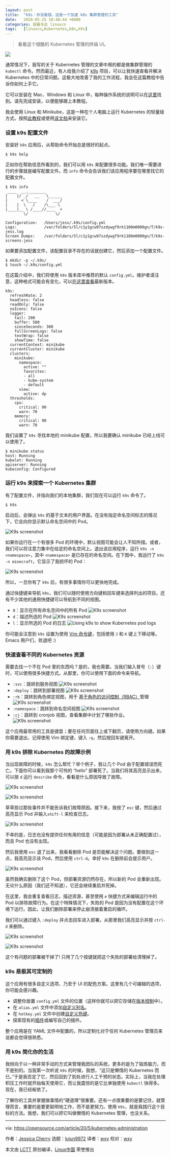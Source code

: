 ```yaml
---
layout: post
title:	"k9s：你没看错，这是一个加速 k8s 集群管理的工具"
date:	2020-05-25 10:48:44 +0800 
categories:	容器与云 linuxcn 
tags:	[linuxcn,Kubernetes,k8s,k9s]
---
```




> 
> 看看这个很酷的 Kubernetes 管理的终端 UI。
> 
> 
> 


![](/Asserts/Images/album/202005/25/104742pqjmiroc44honcs5.jpg)


通常情况下，我写的关于 Kubernetes 管理的文章中用的都是做集群管理的 `kubectl` 命令。然而最近，有人给我介绍了 [k9s](https://github.com/derailed/k9s) 项目，可以让我快速查看并解决 Kubernetes 中的日常问题。这极大地改善了我的工作流程，我会在这篇教程中告诉你如何上手它。 


它可以安装在 Mac、Windows 和 Linux 中，每种操作系统的说明可以在[这里](https://github.com/derailed/k9s)找到。请先完成安装，以便能够跟上本教程。


我会使用 Linux 和 Minikube，这是一种在个人电脑上运行 Kubernetes 的轻量级方式。按照[此教程](https://opensource.com/article/18/10/getting-started-minikube)或使用[该文档](https://kubernetes.io/docs/tasks/tools/install-minikube/)来安装它。


### 设置 k9s 配置文件


安装好 `k9s` 应用后，从帮助命令开始总是很好的起点。



```
$ k9s help
```

正如你在帮助信息所看到的，我们可以用 `k9s` 来配置很多功能。我们唯一需要进行的步骤就是编写配置文件。而 `info` 命令会告诉我们该应用程序要在哪里找它的配置文件。



```
$ k9s info
 ____  __.________
|    |/ _/   __   \______
|      < \____    /  ___/
|    |  \   /    /\___ \
|____|__ \ /____//____  >
        \/            \/

Configuration:   /Users/jess/.k9s/config.yml
Logs:            /var/folders/5l/c1y1gcw97szdywgf9rk1100m0000gn/T/k9s-jess.log
Screen Dumps:    /var/folders/5l/c1y1gcw97szdywgf9rk1100m0000gn/T/k9s-screens-jess
```

如果要添加配置文件，该配置目录不存在的话就创建它，然后添加一个配置文件。



```
$ mkdir -p ~/.k9s/
$ touch ~/.k9s/config.yml
```

在这篇介绍中，我们将使用 `k9s` 版本库中推荐的默认 `config.yml`。维护者请注意，这种格式可能会有变化，可以[在这里查看](https://github.com/derailed/k9s#k9s-configuration)最新版本。



```
k9s:
  refreshRate: 2
  headless: false
  readOnly: false
  noIcons: false
  logger:
    tail: 200
    buffer: 500
    sinceSeconds: 300
    fullScreenLogs: false
    textWrap: false
    showTime: false
  currentContext: minikube
  currentCluster: minikube
  clusters:
    minikube:
      namespace:
        active: ""
        favorites:
        - all
        - kube-system
        - default
      view:
        active: dp
  thresholds:
    cpu:
      critical: 90
      warn: 70
    memory:
      critical: 90
      warn: 70
```

我们设置了 `k9s` 寻找本地的 minikube 配置，所以我要确认 minikube 已经上线可以使用了。



```
$ minikube status
host: Running
kubelet: Running
apiserver: Running
kubeconfig: Configured
```

### 运行 k9s 来探索一个 Kubernetes 集群


有了配置文件，并指向我们的本地集群，我们现在可以运行 `k9s` 命令了。



```
$ k9s
```

启动后，会弹出 `k9s` 的基于文本的用户界面。在没有指定命名空间标志的情况下，它会向你显示默认命名空间中的 Pod。


![K9s screenshot](/Asserts/Images/album/202005/25/104848zllsmdm3ql647l4r.png "K9s screenshot")


如果你运行在一个有很多 Pod 的环境中，默认视图可能会让人不知所措。或者，我们可以将注意力集中在给定的命名空间上。退出该应用程序，运行 `k9s -n <namespace>`，其中 `<namespace>` 是已存在的命名空间。在下图中，我运行了 `k9s -n minecraft`，它显示了我损坏的 Pod：


![K9s screenshot](/Asserts/Images/album/202005/25/104849bl11m9jlhhm4lw4h.png "K9s screenshot")


所以，一旦你有了 `k9s` 后，有很多事情你可以更快地完成。 


通过快捷键来导航 `k9s`，我们可以随时使用方向键和回车键来选择列出的项目。还有不少其他的通用快捷键可以导航到不同的视图。


* `0`：显示在所有命名空间中的所有 Pod ![K9s screenshot](/Asserts/Images/album/202005/25/104855hnzmdbpuzq75z5l2.png "K9s screenshot")
* `d`：描述所选的 Pod ![K9s screenshot](/Asserts/Images/album/202005/25/104859k6cc2z2gb9wddcgd.png "K9s screenshot")
* `l`：显示所选的 Pod 的日志 ![Using k9s to show Kubernetes pod logs](/Asserts/Images/album/202005/25/104909zpcjjepmjm4oe499.png "Using k9s to show Kubernetes pod logs")


你可能会注意到 `k9s` 设置为使用 [Vim 命令键](https://opensource.com/article/19/3/getting-started-vim)，包括使用 `J` 和 `K` 键上下移动等。Emacs 用户们，败退吧 :)


### 快速查看不同的 Kubernetes 资源


需要去找一个不在 Pod 里的东西吗？是的，我也需要。当我们输入冒号（`:`）键时，可以使用很多快捷方式。从那里，你可以使用下面的命令来导航。


* `:svc`：跳转到服务视图 ![K9s screenshot](/Asserts/Images/album/202005/25/104911lzjkeeisqkkgoj42.png "K9s screenshot")
* `:deploy`：跳转到部署视图 ![K9s screenshot](/Asserts/Images/album/202005/25/104914bqd6vddnjt1zzqqz.png "K9s screenshot")
* `:rb`：跳转到角色绑定视图，用于 [基于角色的访问控制（RBAC）](https://kubernetes.io/docs/reference/access-authn-authz/rbac/)管理 ![K9s screenshot](/Asserts/Images/album/202005/25/104920po5nov990nzvz599.png "K9s screenshot")
* `:namespace`：跳转到命名空间视图 ![K9s screenshot](/Asserts/Images/album/202005/25/104922yvooon0ro1bn0or0.png "K9s screenshot")
* `:cj`：跳转到 cronjob 视图，查看集群中计划了哪些作业。 ![K9s screenshot](/Asserts/Images/album/202005/25/104924cnrggikg3x7nrbii.png "K9s screenshot")


这个应用最常用的工具是键盘；要在任何页面往上或下翻页，请使用方向键。如果你需要退出，记得使用 Vim 绑定键，键入 `:q`，然后按回车键离开。


### 用 k9s 排除 Kubernetes 的故障示例


当出现故障的时候，`k9s` 怎么帮忙？举个例子，我让几个 Pod 由于配置错误而死亡。下面你可以看到我那个可怜的 “hello” 部署死了。当我们将其高亮显示出来，可以按 `d` 运行 `describe` 命令，看看是什么原因导致了故障。


![K9s screenshot](/Asserts/Images/album/202005/25/104927sixjpcxs5osjx11t.png "K9s screenshot")


![K9s screenshot](/Asserts/Images/album/202005/25/104936lpk81mzhmu8qw1kc.png "K9s screenshot")


草草掠过那些事件并不能告诉我们故障原因。接下来，我按了 `esc` 键，然后通过高亮显示 Pod 并输入`shift-l` 来检查日志。


![K9s screenshot](/Asserts/Images/album/202005/25/104938uvie7qyvs9qsbvyv.png "K9s screenshot")


不幸的是，日志也没有提供任何有用的信息（可能是因为部署从未正确配置过），而且 Pod 也没有出现。


然后我使用 `esc` 退了出来，我看看删除 Pod 是否能解决这个问题。要做到这一点，我高亮显示该 Pod，然后使用 `ctrl-d`。幸好 `k9s` 在删除前会提示用户。 


![K9s screenshot](/Asserts/Images/album/202005/25/104941vi0jsc80ckd1los1.png "K9s screenshot")


虽然我确实删除了这个 Pod，但部署资源仍然存在，所以新的 Pod 会重新出现。无论什么原因（我们还不知道），它还会继续重启并死掉。


在这里，我会重复查看日志，描述资源，甚至使用 `e` 快捷方式来编辑运行中的 Pod 以排除故障行为。在这个特殊情况下，失败的 Pod 是因为没有配置在这个环境下运行。因此，让我们删除部署来停止崩溃接着重启的循环。


我们可以通过键入 `:deploy` 并点击回车进入部署。从那里我们高亮显示并按 `ctrl-d` 来删除。


![K9s screenshot](/Asserts/Images/album/202005/25/104943aj9hnjzn0s111nr0.png "K9s screenshot")


![K9s screenshot](/Asserts/Images/album/202005/25/104946qg4jntnufntanb21.png "K9s screenshot")


这个有问题的部署被干掉了! 只用了几个按键就把这个失败的部署给清理掉了。


### k9s 是极其可定制的


这个应用有很多自定义选项、乃至于 UI 的配色方案。这里有几个可编辑的选项，你可能会感兴趣。


* 调整你放置 `config.yml` 文件的位置（这样你就可以把它存储在[版本控制](https://opensource.com/article/19/3/move-your-dotfiles-version-control)中）。
* 在 `alias.yml` 文件中添加[自定义别名](https://k9scli.io/topics/aliases/)。
* 在 `hotkey.yml` 文件中创建[自定义热键](https://k9scli.io/topics/hotkeys/)。
* 探索现有的[插件](https://github.com/derailed/k9s/tree/master/plugins)或编写自己的插件。


整个应用是在 YAML 文件中配置的，所以定制化对于任何 Kubernetes 管理员来说都会觉得很熟悉。


### 用 k9s 简化你的生活


我倾向于以一种非常手动的方式来管理我团队的系统，更多的是为了锻炼脑力，而不是别的。当我第一次听说 `k9s` 的时候，我想，“这只是懒惰的 Kubernetes 而已。”于是我否定了它，然后回到了到处进行人工干预的状态。实际上，当我在处理积压工作时就开始每天使用它，而让我震惊的是它比单独使用 `kubectl` 快得多。现在，我已经皈依了。 


了解你的工具并掌握做事情的“硬道理”很重要。还有一点很重要的是要记住，就管理而言，重要的是要更聪明地工作，而不是更努力。使用 `k9s`，就是我践行这个目标的方法。我想，我们可以把它叫做懒惰的 Kubernetes 管理，也没关系。




---


via: <https://opensource.com/article/20/5/kubernetes-administration>


作者：[Jessica Cherry](https://opensource.com/users/cherrybomb) 选题：[lujun9972](https://github.com/lujun9972) 译者：[wxy](https://github.com/wxy) 校对：[wxy](https://github.com/wxy)


本文由 [LCTT](https://github.com/LCTT/TranslateProject) 原创编译，[Linux中国](https://linux.cn/) 荣誉推出
